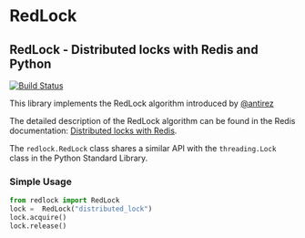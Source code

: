 RedLock
=======

## RedLock - Distributed locks with Redis and Python

[![Build Status](https://travis-ci.org/glasslion/redlock.svg?branch=master)](https://travis-ci.org/glasslion/redlock)

This library implements the RedLock algorithm introduced by [@antirez](http://antirez.com/)

The detailed description of the RedLock algorithm can be found in the Redis documentation: [Distributed locks with Redis](http://redis.io/topics/distlock).


The `redlock.RedLock` class shares a similar API with the `threading.Lock` class in the  Python Standard Library.

### Simple Usage

```python
from redlock import RedLock
lock =  RedLock("distributed_lock")
lock.acquire()
lock.release()
```

